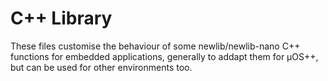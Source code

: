 # C++ Library

These files customise the behaviour of some newlib/newlib-nano 
C++ functions for embedded applications, generally to addapt them for µOS++, 
but can be used for other environments too.
